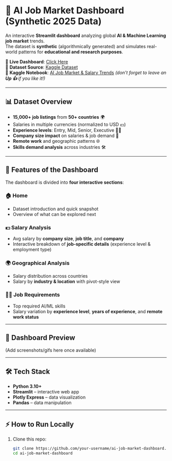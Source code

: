 # 🤖 AI Job Market Dashboard (Synthetic 2025 Data)

An interactive **Streamlit dashboard** analyzing global **AI & Machine Learning job market** trends.  
The dataset is **synthetic** (algorithmically generated) and simulates real-world patterns for **educational and research purposes**.  

🔗 **Live Dashboard**: [Click Here](https://your-streamlit-app-link.com)  
📂 **Dataset Source**: [Kaggle Dataset](https://www.kaggle.com/datasets/bismasajjad/global-ai-job-market-and-salary-trends-2025/data)  
📓 **Kaggle Notebook**: [AI Job Market & Salary Trends](https://www.kaggle.com/code/m7mdabobakr/ai-job-market-salary-trends) *(don’t forget to leave an **Up 👍** if you like it!)*  

---

## 📊 Dataset Overview  

- **15,000+ job listings** from **50+ countries** 🌍  
- Salaries in multiple currencies (normalized to USD 💵)  
- **Experience levels**: Entry, Mid, Senior, Executive 🧑‍💻  
- **Company size impact** on salaries & job demand 🏢  
- **Remote work** and geographic patterns 🌐  
- **Skills demand analysis** across industries 🛠️  

---

## 🚀 Features of the Dashboard  

The dashboard is divided into **four interactive sections**:  

### 🏠 Home  
- Dataset introduction and quick snapshot  
- Overview of what can be explored next  

### 💵 Salary Analysis  
- Avg salary by **company size**, **job title**, and **company**  
- Interactive breakdown of **job-specific details** (experience level & employment type)  

### 🌍 Geographical Analysis  
- Salary distribution across countries  
- Salary by **industry & location** with pivot-style view  

### 🧑‍💻 Job Requirements  
- Top required AI/ML skills  
- Salary variation by **experience level**, **years of experience**, and **remote work status**  

---

## 📸 Dashboard Preview  

(Add screenshots/gifs here once available)

---

## 🛠️ Tech Stack  

- **Python 3.10+**  
- **Streamlit** – interactive web app  
- **Plotly Express** – data visualization  
- **Pandas** – data manipulation  

---

## ⚡ How to Run Locally  

1. Clone this repo:  
   ```bash
   git clone https://github.com/your-username/ai-job-market-dashboard.git
   cd ai-job-market-dashboard

